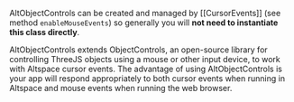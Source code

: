 AltObjectControls can be created and managed by [[CursorEvents]] (see method `enableMouseEvents`) so generally you will **not need to instantiate this class directly**.

AltObjectControls extends ObjectControls, an open-source library for controlling ThreeJS objects using a mouse or other input device, to work with Altspace cursor events. The advantage of using AltObjectControls is your app will respond appropriately to both cursor events when running in Altspace and mouse events when running the web browser. 

